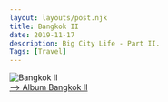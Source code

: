 ```yaml
---
layout: layouts/post.njk
title: Bangkok II
date: 2019-11-17
description: Big City Life - Part II.
Tags: [Travel]
---
```



![Bangkok II](https://lh3.googleusercontent.com/6Ii1h2FhwjoV0_rRCRX8NjlznUxYv7kWiWVsWHRzld59Tn1AF4X-u86xRu3mITkqpaSNrRrL2vgY3qX7ZROfBEer_Catae7Iv9KTswWHAgrJwGIPDBC09HweZcBWunkiCx4EWAgQ6CHhjbQfJbYOl35IJEgLcg2z-ZdRqAVOJp4IYnOTJeGL_vBTheGxe2LzsHucMVFVouRINio_aAdyOE6Sx4L5Zpq5RYcAwtgh8HyMXxzsO41MQWPpJwGP1X7ARZbghOM74AuKYQJkkw534Wu81uoS0HXSbPsWSr8HMTiPlymv1NBV2gjDcPzU4PWbjWBRT6daYuw42vCWeEI_wUuaLpMvWhy_9KPhoSslgBqj5zwgGkfmep9fy7N5OWE2gjWosGrgQfujAdxH5xtV_zkFnYFRoc9IRrONXDpvEq_AsQX_eNAfeUI9gV3XmdBASKGcJZotzR4IlGt3dR1CVVhGIAElqTBA7XUznZe8_GFTBKVf2qB8jAD4VaUgS4yj2LL4YKR8B4mFcd0Ofs4eEcIvweg1INjz8EqQMRU0puJKhMSHQup1BbFHsX2Hdu18hC0jVDjTT2S4CNmLhfKemJDVU44SKK9rxzMFmHDx5sPIbmCDD45qvxBddD00XRGzVdyX_Y4T2LQsxtMLAZGX2gNokUzJ71UQam0AwHZXDZiJ9JuJ6NRgmYk=s217-p-k-no)  
<a href="https://photos.app.goo.gl/JoLSUvMhHjwjArJv6" target="_blank">--> Album Bangkok II</a>